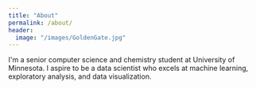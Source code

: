 ```yaml
---
title: "About"
permalink: /about/
header:
  image: "/images/GoldenGate.jpg"
---
```


I'm a senior computer science and chemistry student at University of Minnesota. I aspire to be a data scientist who excels at machine learning, exploratory analysis, and data visualization.
